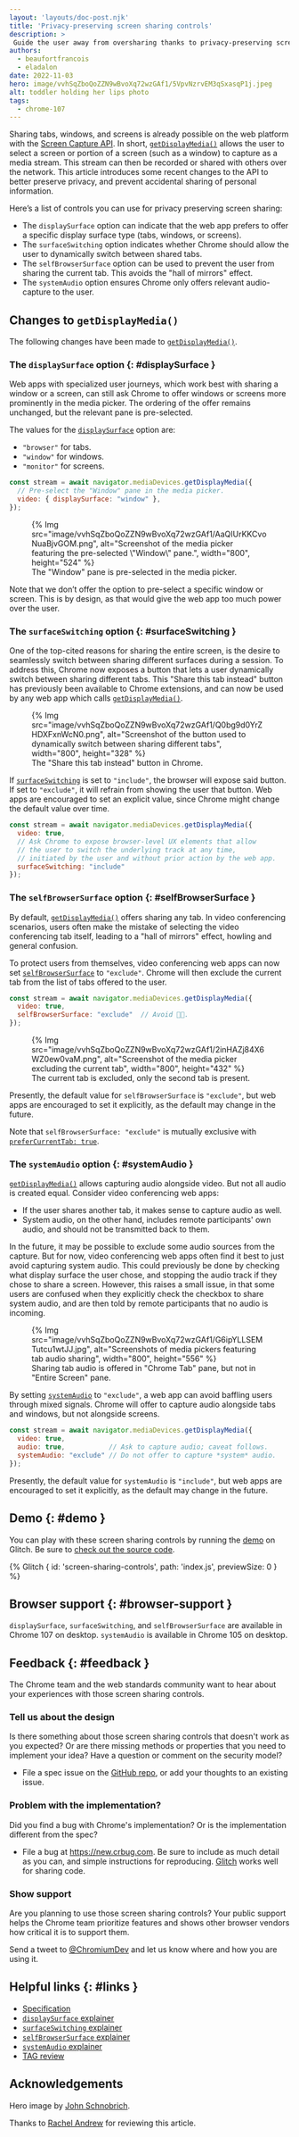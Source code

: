```yaml
---
layout: 'layouts/doc-post.njk'
title: 'Privacy-preserving screen sharing controls'
description: >
 Guide the user away from oversharing thanks to privacy-preserving screen sharing controls on the web.
authors:
  - beaufortfrancois
  - eladalon
date: 2022-11-03
hero: image/vvhSqZboQoZZN9wBvoXq72wzGAf1/5VpvNzrvEM3qSxasqP1j.jpeg
alt: toddler holding her lips photo
tags:
  - chrome-107
---
```


Sharing tabs, windows, and screens is already possible on the web platform with the [Screen Capture API]. In short, [`getDisplayMedia()`] allows the user to select a screen or portion of a screen (such as a window) to capture as a media stream. This stream can then be recorded or shared with others over the network. This article introduces some recent changes to the API to better preserve privacy, and prevent accidental sharing of personal information.

Here’s a list of controls you can use for privacy preserving screen sharing:
- The `displaySurface` option can indicate that the web app prefers to offer a specific display surface type (tabs, windows, or screens).
- The `surfaceSwitching` option indicates whether Chrome should allow the user to dynamically switch between shared tabs.
- The `selfBrowserSurface` option can be used to prevent the user from sharing the current tab. This avoids the "hall of mirrors" effect.
- The `systemAudio` option ensures Chrome only offers relevant audio-capture to the user.

## Changes to `getDisplayMedia()`

The following changes have been made to [`getDisplayMedia()`].

### The `displaySurface` option {: #displaySurface }

Web apps with specialized user journeys, which work best with sharing a window or a screen, can still ask Chrome to offer windows or screens more prominently in the media picker. The ordering of the offer remains unchanged, but the relevant pane is pre-selected.

The values for the [`displaySurface`] option are:
- `"browser"` for tabs.
- `"window"` for windows.
- `"monitor"` for screens.

```js
const stream = await navigator.mediaDevices.getDisplayMedia({
  // Pre-select the "Window" pane in the media picker.
  video: { displaySurface: "window" },
});
```

<figure>
  {% Img src="image/vvhSqZboQoZZN9wBvoXq72wzGAf1/AaQIUrKKCvoNuaBjvGOM.png", alt="Screenshot of the media picker featuring the pre-selected \"Window\" pane.", width="800", height="524" %}
  <figcaption>
    The "Window" pane is pre-selected in the media picker. 
  </figcaption>
</figure>

Note that we don’t offer the option to pre-select a specific window or screen. This is by design, as that would give the web app too much power over the user.

### The `surfaceSwitching` option {: #surfaceSwitching }

One of the top-cited reasons for sharing the entire screen, is the desire to seamlessly switch between sharing different surfaces during a session. To address this, Chrome now exposes a button that lets a user dynamically switch between sharing different tabs. This "Share this tab instead" button has previously been available to Chrome extensions, and can now be used by any web app which calls [`getDisplayMedia()`].

<figure>
  {% Img src="image/vvhSqZboQoZZN9wBvoXq72wzGAf1/Q0bg9d0YrZHDXFxnWcN0.png", alt="Screenshot of the button used to dynamically switch between sharing different tabs", width="800", height="328" %}
  <figcaption>
    The "Share this tab instead" button in Chrome.
  </figcaption>
</figure>

If [`surfaceSwitching`] is set to `"include"`, the browser will expose said button. If set to `"exclude"`, it will refrain from showing the user that button. Web apps are encouraged to set an explicit value, since Chrome might change the default value over time.

```js
const stream = await navigator.mediaDevices.getDisplayMedia({
  video: true,
  // Ask Chrome to expose browser-level UX elements that allow
  // the user to switch the underlying track at any time,
  // initiated by the user and without prior action by the web app.
  surfaceSwitching: "include"
});
```

### The `selfBrowserSurface` option {: #selfBrowserSurface }

By default, [`getDisplayMedia()`] offers sharing any tab. In video conferencing scenarios, users often make the mistake of selecting the video conferencing tab itself, leading to a "hall of mirrors" effect, howling and general confusion.

To protect users from themselves, video conferencing web apps can now set [`selfBrowserSurface`] to `"exclude"`. Chrome will then exclude the current tab from the list of tabs offered to the user.

```js
const stream = await navigator.mediaDevices.getDisplayMedia({
  video: true,
  selfBrowserSurface: "exclude"  // Avoid 🦶🔫.
});
```

<figure>
  {% Img src="image/vvhSqZboQoZZN9wBvoXq72wzGAf1/2inHAZj84X6WZ0ew0vaM.png", alt="Screenshot of the media picker excluding the current tab", width="800", height="432" %}
  <figcaption>
    The current tab is excluded, only the second tab is present. 
  </figcaption>
</figure>

Presently, the default value for `selfBrowserSurface` is `"exclude"`, but web apps are encouraged to set it explicitly, as the default may change in the future.

Note that `selfBrowserSurface: "exclude"` is mutually exclusive with [`preferCurrentTab: true`].

### The `systemAudio` option {: #systemAudio }

[`getDisplayMedia()`] allows capturing audio alongside video. But not all audio is created equal. Consider video conferencing web apps:
- If the user shares another tab, it makes sense to capture audio as well.
- System audio, on the other hand, includes remote participants' own audio, and should not be transmitted back to them.

In the future, it may be possible to exclude some audio sources from the capture. But for now, video conferencing web apps often find it best to just avoid capturing system audio. This could previously be done by checking what display surface the user chose, and stopping the audio track if they chose to share a screen. However, this raises a small issue, in that some users are confused when they explicitly check the checkbox to share system audio, and are then told by remote participants that no audio is incoming.

<figure>
  {% Img src="image/vvhSqZboQoZZN9wBvoXq72wzGAf1/G6ipYLLSEMTutcu1wtJJ.jpg", alt="Screenshots of media pickers featuring tab audio sharing", width="800", height="556" %}
  <figcaption>
    Sharing tab audio is offered in "Chrome Tab" pane, but not in "Entire Screen" pane.
  </figcaption>
</figure>

By setting [`systemAudio`] to `"exclude"`, a web app can avoid baffling users through mixed signals. Chrome will offer to capture audio alongside tabs and windows, but not alongside screens.

```js
const stream = await navigator.mediaDevices.getDisplayMedia({
  video: true,
  audio: true,           // Ask to capture audio; caveat follows.
  systemAudio: "exclude" // Do not offer to capture *system* audio.
});
```

Presently, the default value for `systemAudio` is `"include"`, but web apps are encouraged to set it explicitly, as the default may change in the future.

## Demo  {: #demo }

You can play with these screen sharing controls by running the [demo] on Glitch. Be sure to [check out the source code].

{% Glitch { id: 'screen-sharing-controls', path: 'index.js', previewSize: 0 } %}

## Browser support {: #browser-support }

`displaySurface`, `surfaceSwitching`, and `selfBrowserSurface` are available in Chrome&nbsp;107 on desktop. `systemAudio` is available in Chrome&nbsp;105 on desktop. 

## Feedback {: #feedback }

The Chrome team and the web standards community want to hear about your experiences with those screen sharing controls.

### Tell us about the design

Is there something about those screen sharing controls that doesn't work as you expected? Or are there missing methods or properties that you need to implement your idea? Have a question or comment on the security model?

* File a spec issue on the [GitHub repo][issues], or add your thoughts to an existing issue.

### Problem with the implementation?

Did you find a bug with Chrome's implementation? Or is the implementation different from the spec?

* File a bug at <https://new.crbug.com>. Be sure to include as much detail as you can, and simple instructions for reproducing. [Glitch](https://glitch.com) works well for sharing code.

### Show support

Are you planning to use those screen sharing controls? Your public support helps the Chrome team prioritize features and shows other browser vendors how critical it is to support them.

Send a tweet to [@ChromiumDev] and let us know where and how you are using it.

## Helpful links {: #links }

- [Specification][spec]
- [`displaySurface` explainer]
- [`surfaceSwitching` explainer]
- [`selfBrowserSurface` explainer]
- [`systemAudio` explainer]
- [TAG review][tag]

## Acknowledgements

Hero image by [John Schnobrich].

Thanks to [Rachel Andrew] for reviewing this article.

[screen capture api]: https://w3c.github.io/mediacapture-screen-share/
[`getdisplaymedia()`]: https://developer.mozilla.org/docs/web/api/mediadevices/getdisplaymedia
[`displaysurface`]: https://w3c.github.io/mediacapture-screen-share/#dfn-displaysurface
[`surfaceswitching`]: https://w3c.github.io/mediacapture-screen-share/#dom-displaymediastreamoptions-surfaceswitching
[`selfbrowsersurface`]: https://w3c.github.io/mediacapture-screen-share/#dom-displaymediastreamoptions-selfbrowsersurface
[`prefercurrenttab: true`]: https://wicg.github.io/prefer-current-tab/
[`systemaudio`]: https://w3c.github.io/mediacapture-screen-share/#dom-displaymediastreamoptions-systemaudio
[demo]: https://screen-sharing-controls.glitch.me/
[check out the source code]: https://glitch.com/edit/#!/screen-sharing-controls?path=index.js
[conditional focus]: https://wicg.github.io/conditional-focus/
[issues]: https://github.com/w3c/mediacapture-screen-share/issues/
[@chromiumdev]: https://twitter.com/chromiumdev
[spec]: https://w3c.github.io/mediacapture-screen-share/
[`displaysurface` explainer]: https://github.com/eladalon1983/screen-share-explainers/blob/main/displaySurface_Constraint_Explainer.md
[`surfaceswitching` explainer]: https://github.com/eladalon1983/screen-share-explainers/blob/main/surfaceSwitching_Explainer.md
[`selfbrowsersurface` explainer]: https://github.com/eladalon1983/screen-share-explainers/blob/main/selfBrowserSurface_Explainer.md
[`systemaudio` explainer]: https://github.com/eladalon1983/screen-share-explainers/blob/main/systemAudio_Explainer.md
[tag]: https://github.com/w3ctag/design-reviews/issues/744
[john schnobrich]: https://unsplash.com/photos/2FPjlAyMQTA
[rachel andrew]: https://github.com/rachelandrew
